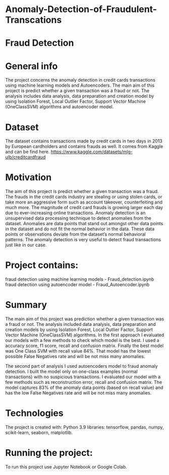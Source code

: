 # Anomaly-Detection-of-Fraudulent-Transcations
# Fraud Detection
# General info
The project concerns the anomaly detection in credit cards transactions using machine learning models and Autoencoders. The main aim of this project is predict whether a given transaction was a fraud or not. The analysis includes data analysis, data preparation and creation model by using Isolation Forest, Local Outlier Factor, Support Vector Machine (OneClassSVM) algorithms and autoencoder model.

# Dataset
The dataset contains transactions made by credit cards in two days in 2013 by European cardholders and contains frauds as well. It comes from Kaggle and can be find here. 
https://www.kaggle.com/datasets/mlg-ulb/creditcardfraud

 
# Motivation
The aim of this project is predict whether a given transaction was a fraud. The frauds in the credit cards industry are stealing or using stolen cards, or take more an aggressive form such as account takeover, counterfeiting and much more. The magnitude of credit card frauds is growing larger each day due to ever-increasing online transactions. Anomaly detection is an unsupervised data processing technique to detect anomalies from the dataset. Anomalies are data points that stand out amongst other data points in the dataset and do not fit the normal behavior in the data. These data points or observations deviate from the dataset’s normal behavioral patterns. The anomaly detection is very useful to detect fraud transactions just like in our case.

# Project contains:
fraud detection using machine learning models - Fraud_detection.ipynb
fraud detection using autoencoder model - Fraud_Autoencoder.ipynb

# Summary
The main aim of this project was prediction whether a given transaction was a fraud or not. The analysis included data analysis, data preparation and creation models by using Isolation Forest, Local Outlier Factor, Support Vector Machine (OneClassSVM) algorithms. In the first approach I evaluated our models with a few methods to check which model is the best. I used a accuracy score, f1 score, recall and confusion matrix. Finally the best model was One Class SVM with recall value 84%. That model has the lowest possible False Negatives rate and will be not miss many anomalies.

The second part of analysis I used autoencoders model to fraud anomaly detection. I built the model only on one-class examples (normal transactions) with no suspicious transactions. I evaluated our model with a few methods such as reconstruction error, recall and confusion matrix. The model captures 83% of the anomaly data points (based on recall value) and has the low False Negatives rate and will be not miss many anomalies.

# Technologies
The project is created with:
Python 3.9
libraries: tensorflow, pandas, numpy, scikit-learn, seaborn, matplotlib.

# Running the project:

To run this project use Jupyter Notebook or Google Colab.
